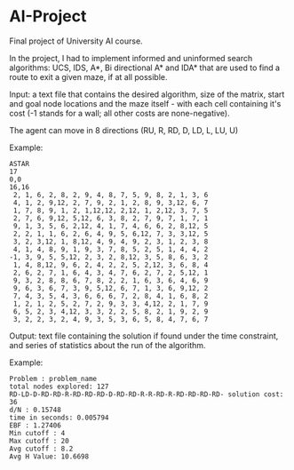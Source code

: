 # AI-Project

Final project of University AI course.

In the project, I had to implement informed and uninformed search algorithms: UCS, IDS, A*, Bi directional A* and IDA* that are used to find a route to exit a given maze, if at all possible.

Input: a text file that contains the desired algorithm, size of the matrix, start and goal node locations and the maze itself - with each cell containing it's cost (-1 stands for a wall; all other costs are none-negative).

The agent can move in 8 directions (RU, R, RD, D, LD, L, LU, U)

Example:
```
ASTAR
17
0,0
16,16
 2, 1, 6, 2, 8, 2, 9, 4, 8, 7, 5, 9, 8, 2, 1, 3, 6
 4, 1, 2, 9,12, 2, 7, 9, 2, 1, 2, 8, 9, 3,12, 6, 7
 1, 7, 8, 9, 1, 2, 1,12,12, 2,12, 1, 2,12, 3, 7, 5
 2, 7, 6, 9,12, 5,12, 6, 3, 8, 2, 7, 9, 7, 1, 7, 1
 9, 1, 3, 5, 6, 2,12, 4, 1, 7, 4, 6, 6, 2, 8,12, 5
 2, 2, 1, 1, 6, 2, 6, 4, 9, 5, 6,12, 7, 3, 3,12, 5
 3, 2, 3,12, 1, 8,12, 4, 9, 4, 9, 2, 3, 1, 2, 3, 8
 4, 1, 4, 8, 9, 1, 9, 3, 7, 8, 5, 2, 5, 1, 4, 4, 2
-1, 3, 9, 5, 5,12, 2, 3, 2, 8,12, 3, 5, 8, 6, 3, 2
 1, 4, 8,12, 9, 6, 2, 4, 2, 2, 5, 2,12, 3, 6, 8, 4
 2, 6, 2, 7, 1, 6, 4, 3, 4, 7, 6, 2, 7, 2, 5,12, 1
 9, 3, 2, 8, 8, 6, 7, 8, 2, 2, 1, 6, 3, 6, 4, 6, 9
 9, 6, 3, 6, 7, 3, 9, 5,12, 6, 7, 1, 3, 6, 9,12, 2
 7, 4, 3, 5, 4, 3, 6, 6, 6, 7, 2, 8, 4, 1, 6, 8, 2
 1, 2, 1, 2, 5, 2, 7, 2, 9, 3, 3, 4,12, 2, 1, 7, 9
 6, 5, 2, 3, 4,12, 3, 3, 2, 2, 5, 8, 2, 1, 9, 2, 9
 3, 2, 2, 3, 2, 4, 9, 3, 5, 3, 6, 5, 8, 4, 7, 6, 7
```

Output: text file containing the solution if found under the time constraint, and series of statistics about the run of the algorithm.

Example:

```
Problem : problem_name
total nodes explored: 127
RD-LD-D-RD-RD-R-RD-RD-RD-D-RD-RD-R-R-RD-R-RD-RD-RD-RD- solution cost: 36
d/N : 0.15748
time in seconds: 0.005794
EBF : 1.27406
Min cutoff : 4
Max cutoff : 20
Avg cutoff : 8.2
Avg H Value: 10.6698
```